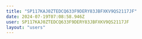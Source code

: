 ```yaml
---
title: "SP117KAJ0ZTEDCQ633F9DERY83JBFXKV9QS2117JF"
date: 2024-07-19T07:08:58.946Z
user: SP117KAJ0ZTEDCQ633F9DERY83JBFXKV9QS2117JF
layout: "users"
---
```

    
